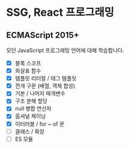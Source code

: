 # SSG, React 프로그래밍

## ECMAScript 2015+

모던 JavaScript 프로그래밍 언어에 대해 학습합니다.

- [x] 블록 스코프
- [x] 화살표 함수
- [x] 템플릿 리터럴 / 태그 템플릿
- [x] 전개 구문 (배열, 객체 합성)
- [x] 기본 / 나머지 매개변수
- [x] 구조 분해 할당
- [x] null 병합 연산자
- [x] 옵셔널 체이닝
- [x] 이터러블 / for ~ of 문
- [ ] 클래스 / 확장
- [ ] ES 모듈

